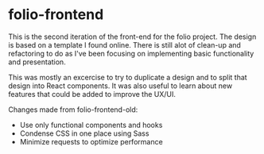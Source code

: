 # folio-frontend
This is the second iteration of the front-end for the folio project. The design is based on a template I found online.
There is still alot of clean-up and refactoring to do as I've been focusing on implementing basic functionality and 
presentation.

This was mostly an excercise to try to duplicate a design and to split that design into React components. 
It was also useful to learn about new features that could be added to improve the UX/UI.

Changes made from folio-frontend-old:
* Use only functional components and hooks
* Condense CSS in one place using Sass
* Minimize requests to optimize performance

